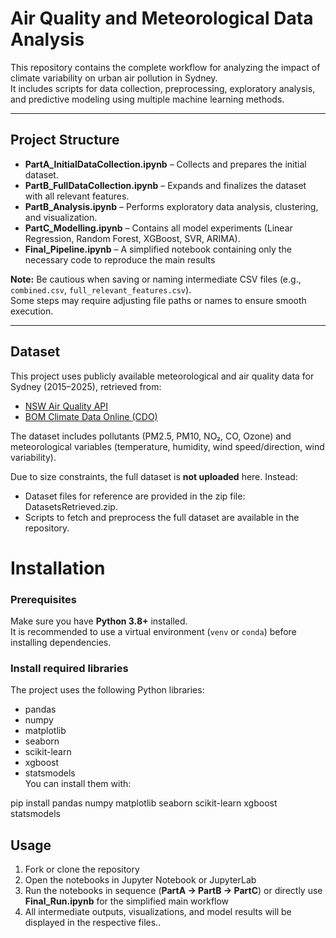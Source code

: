 # Air Quality and Meteorological Data Analysis

This repository contains the complete workflow for analyzing the impact of climate variability on urban air pollution in Sydney.  
It includes scripts for data collection, preprocessing, exploratory analysis, and predictive modeling using multiple machine learning methods.

---

## Project Structure

- **PartA_InitialDataCollection.ipynb** – Collects and prepares the initial dataset.  
- **PartB_FullDataCollection.ipynb** – Expands and finalizes the dataset with all relevant features.  
- **PartB_Analysis.ipynb** – Performs exploratory data analysis, clustering, and visualization.  
- **PartC_Modelling.ipynb** – Contains all model experiments (Linear Regression, Random Forest, XGBoost, SVR, ARIMA).  
- **Final_Pipeline.ipynb** – A simplified notebook containing only the necessary code to reproduce the main results 

**Note:** Be cautious when saving or naming intermediate CSV files (e.g., `combined.csv`, `full_relevant_features.csv`).  
Some steps may require adjusting file paths or names to ensure smooth execution.

---
## Dataset

This project uses publicly available meteorological and air quality data for Sydney (2015–2025), retrieved from:

- [NSW Air Quality API](https://www.airquality.nsw.gov.au/air-quality-data-services/air-quality-api)  
- [BOM Climate Data Online (CDO)](http://www.bom.gov.au/climate/data/)  

The dataset includes pollutants (PM2.5, PM10, NO₂, CO, Ozone) and meteorological variables (temperature, humidity, wind speed/direction, wind variability).  

Due to size constraints, the full dataset is **not uploaded** here. Instead:  
- Dataset files for reference are provided in the zip file: DatasetsRetrieved.zip.
- Scripts to fetch and preprocess the full dataset are available in the repository.  

# Installation

### Prerequisites
Make sure you have **Python 3.8+** installed.  
It is recommended to use a virtual environment (`venv` or `conda`) before installing dependencies.

### Install required libraries
The project uses the following Python libraries:

- pandas  
- numpy  
- matplotlib  
- seaborn  
- scikit-learn  
- xgboost  
- statsmodels  
You can install them with:

pip install pandas numpy matplotlib seaborn scikit-learn xgboost statsmodels
## Usage

1. Fork or clone the repository  
2. Open the notebooks in Jupyter Notebook or JupyterLab  
3. Run the notebooks in sequence (**PartA → PartB → PartC**) or directly use **Final_Run.ipynb** for the simplified main workflow  
4. All intermediate outputs, visualizations, and model results will be displayed in the respective files..

